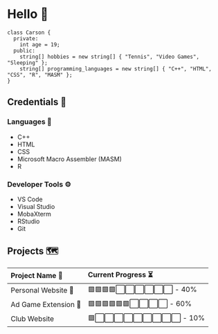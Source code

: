 # Hello 👋
```
class Carson {
  private:
    int age = 19;
  public:
    string[] hobbies = new string[] { "Tennis", "Video Games", "Sleeping" };
    string[] programming_languages = new string[] { "C++", "HTML", "CSS", "R", "MASM" };
}
```

## Credentials 💼
### Languages 🧠
* C++
* HTML
* CSS
* Microsoft Macro Assembler (MASM)
* R
### Developer Tools ⚙️
* VS Code
* Visual Studio
* MobaXterm
* RStudio
* Git

## Projects 🗺️
| Project Name 💬 | Current Progress ⏳ |
| :---         | :---         |
| Personal Website 🧍 | 🟩🟩🟩🟩⬜⬜⬜⬜⬜⬜ - 40% |
| Ad Game Extension 👾 | 🟩🟩🟩🟩🟩🟩⬜⬜⬜⬜ - 60% |
| Club Website | 🟩⬜⬜⬜⬜⬜⬜⬜⬜⬜ - 10% |
